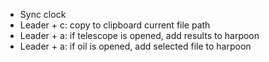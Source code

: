 - Sync clock
- Leader + c: copy to clipboard current file path
- Leader + a: if telescope is opened, add results to harpoon
- Leader + a: if oil is opened, add selected file to harpoon
